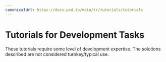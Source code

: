 ```yaml
---
canonicalUrl: https://docs.px4.io/main/tr/tutorials/tutorials
---
```


# Tutorials for Development Tasks

These tutorials require some level of development expertise. The solutions described are not considered turnkey/typical use.
